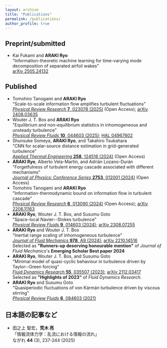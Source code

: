 ```yaml
---
layout: archive
title: "Publications"
permalink: /publications/
author_profile: true
---
```


<!--
{% if site.author.googlescholar %}
  <div class="wordwrap">You can also find my articles on <a href="{{site.author.googlescholar}}">my Google Scholar profile</a>.</div>
{% endif %}

{% include base_path %}

{% for post in site.publications reversed %}
  {% include archive-single.html %}
{% endfor %}
 -->

## Preprint/submitted

- Kai Fukami and **ARAKI Ryo** \
  "Information-theoretic machine learning for time-varying mode decomposition of separated airfoil wakes" \
  [arXiv 2505.24132](https://arxiv.org/abs/2505.24132)

## Published

- Tomohiro Tanogami and **ARAKI Ryo** \
  "Scale-to-scale information flow amplifies turbulent fluctuations" \
  [_Physical Review Research_ **7**, 023078 (2025)](https://doi.org/10.1103/PhysRevResearch.7.023078) (Open Access); [arXiv 2408.03635](https://arxiv.org/abs/2408.03635)
- Wouter J. T. Bos and **ARAKI Ryo** \
  "Equilibrium and non-equilibrium statistics in inhomogeneous and unsteady turbulence" \
  [_Physical Review Fluids_ **10**, 044603 (2025)](https://doi.org/10.1103/PhysRevFluids.10.044603); [HAL 04967602](https://hal.science/hal-04967602)
- Shunsuke Someya, **ARAKI Ryo**, and Takahiro Tsukahara \
  "CNN for scalar-source distance estimation in grid-generated turbulence" \
  [_Applied Thermal Engineering_ **258**, 124516 (2024)](https://doi.org/10.1016/j.applthermaleng.2024.124516) (Open Access)
- **ARAKI Ryo**, Alberto Vela-Martı́n, and Adrián Lozano-Durán \
  "Forgetfulness of turbulent energy cascade associated with different mechanisms" \
  [_Journal of Physics: Conference Series_ **2753**, 012001 (2024)](https://dx.doi.org/10.1088/1742-6596/2753/1/012001) (Open Access)
- Tomohiro Tanogami and **ARAKI Ryo** \
  "Information-thermodynamic bound on information flow in turbulent cascade" \
  [_Physical Review Research_ **6**, 013090 (2024)](https://doi.org/10.1103/PhysRevResearch.6.013090) (Open Access); [arXiv 2206.11163](https://arxiv.org/abs/2206.11163)
- **ARAKI Ryo**, Wouter J. T. Bos, and Susumu Goto \
  "Space-local Navier--Stokes turbulence" \
  [_Physical Review Fluids_ **9**, 014603 (2024)](https://doi.org/10.1103/PhysRevFluids.9.014603); [arXiv 2308.07255](https://arxiv.org/abs/2308.07255)
- **ARAKI Ryo** and Wouter J. T. Bos \
  "Inertial range scaling of inhomogeneous turbulence" \
  [_Journal of Fluid Mechanics_ **978**, A9 (2024)](https://doi.org/10.1017/jfm.2023.940); [arXiv 2210.14516](https://arxiv.org/abs/2210.14516) \
  Selected as **"Runners-up deserving honourable mention"** of _Journal of Fluid Mechanics_'s **Emerging Scholar Best paper 2024**
- **ARAKI Ryo**, Wouter J. T. Bos, and Susumu Goto \
  "Minimal model of quasi-cyclic behaviour in turbulence driven by Taylor--Green forcing" \
  [_Fluid Dynamics Research_ **55**, 035507 (2023)](https://doi.org/10.1088/1873-7005/acdff7); [arXiv 2112.03417](https://arxiv.org/abs/2112.03417) \
  Selected as **"Highlights of 2023"** of _Fluid Dynamics Research_.
- **ARAKI Ryo** and Susumu Goto \
  "Quasiperiodic fluctuations of von Kármán turbulence driven by viscous stirring" \
  [_Physical Review Fluids_ **6**, 084603 (2021)](https://doi.org/10.1103/PhysRevFluids.6.084603)

## 日本語の記事など

- 田之上 智宏，**荒木 亮**\
  「情報流体力学：乱流における情報の流れ」\
  ながれ **44** (3), 237-244 (2025)
